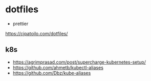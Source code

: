 # dotfiles

-   prettier

https://cjpatoilo.com/dotfiles/

## k8s

- https://agrimprasad.com/post/supercharge-kubernetes-setup/
- https://github.com/ahmetb/kubectl-aliases
- https://github.com/Dbz/kube-aliases


